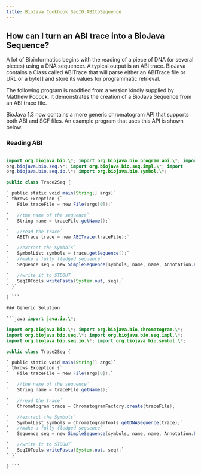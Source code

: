 ```yaml
---
title: BioJava:Cookbook:SeqIO:ABItoSequence
---
```


How can I turn an ABI trace into a BioJava Sequence?
----------------------------------------------------

A lot of Bioinformatics begins with the reading of a piece of DNA (or
several pieces) using a DNA sequencer. A typical output is an ABI trace.
BioJava contains a Class called ABITrace that will parse either an
ABITrace file or URL or a byte[] and store its values for programmatic
retrieval.

The following program is modified from a version kindly supplied by
Matthew Pocock. It demonstrates the creation of a BioJava Sequence from
an ABI trace file.

BioJava 1.3 now contains a more generic chromatogram API that supports
both ABI and SCF files. An example program that uses this API is shown
below.

### Reading ABI

```java import java.io.\*;

import org.biojava.bio.\*; import org.biojava.bio.program.abi.\*; import
org.biojava.bio.seq.\*; import org.biojava.bio.seq.impl.\*; import
org.biojava.bio.seq.io.\*; import org.biojava.bio.symbol.\*;

public class Trace2Seq {

` public static void main(String[] args)`  
` throws Exception {`  
`   File traceFile = new File(args[0]);`

`   //the name of the sequence`  
`   String name = traceFile.getName();`

`   //read the trace`  
`   ABITrace trace = new ABITrace(traceFile);`

`   //extract the Symbols`  
`   SymbolList symbols = trace.getSequence();`  
`   //make a fully fledged sequence`  
`   Sequence seq = new SimpleSequence(symbols, name, name, Annotation.EMPTY_ANNOTATION);`

`   //write it to STDOUT`  
`   SeqIOTools.writeFasta(System.out, seq);`  
` }`

} ```

### Generic Solution

```java import java.io.\*;

import org.biojava.bio.\*; import org.biojava.bio.chromatogram.\*;
import org.biojava.bio.seq.\*; import org.biojava.bio.seq.impl.\*;
import org.biojava.bio.seq.io.\*; import org.biojava.bio.symbol.\*;

public class Trace2Seq {

` public static void main(String[] args)`  
` throws Exception {`  
`   File traceFile = new File(args[0]);`

`   //the name of the sequence`  
`   String name = traceFile.getName();`

`   //read the trace`  
`   Chromatogram trace = ChromatogramFactory.create(traceFile);`

`   //extract the Symbols`  
`   SymbolList symbols = ChromatogramTools.getDNASequence(trace);`  
`   //make a fully fledged sequence`  
`   Sequence seq = new SimpleSequence(symbols, name, name, Annotation.EMPTY_ANNOTATION);`

`   //write it to STDOUT`  
`   SeqIOTools.writeFasta(System.out, seq);`  
` }`

} ```
